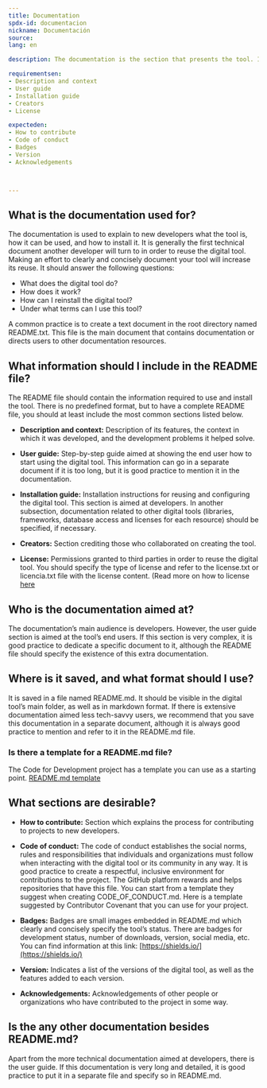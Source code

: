 ```yaml
---
title: Documentation
spdx-id: documentacion
nickname: Documentación
source: 
lang: en

description: The documentation is the section that presents the tool. It is responsible for explaining what it is, how it is used, and how you can reuse or adapt it. The main file is README.md, where all documentation must be listed. Make sure that your tool meets the required documentation conditions in order to increase its potential for reuse.

requirementsen:
- Description and context
- User guide
- Installation guide
- Creators
- License

expecteden:
- How to contribute
- Code of conduct
- Badges
- Version
- Acknowledgements



---
```



## What is the documentation used for?
The documentation is used to explain to new developers what the tool is, how it can be used, and how to install it. It is generally the first technical document another developer will turn to in order to reuse the digital tool. Making an effort to clearly and concisely document your tool will increase its reuse. It should answer the following questions:

* What does the digital tool do?
* How does it work?
* How can I reinstall the digital tool?
* Under what terms can I use this tool?

A common practice is to create a text document in the root directory named README.txt. This file is the main document that contains documentation or directs users to other documentation resources. 


## What information should I include in the README file?
The README file should contain the information required to use and install the tool. There is no predefined format, but to have a complete README file, you should at least include the most common sections listed below.

* **Description and context:**
Description of its features, the context in which it was developed, and the development problems it helped solve.

*   **User guide:**
Step-by-step guide aimed at showing the end user how to start using the digital tool. This information can go in a separate document if it is too long, but it is good practice to mention it in the documentation.

*	**Installation guide:**
Installation instructions for reusing and configuring the digital tool. This section is aimed at developers. In another subsection, documentation related to other digital tools (libraries, frameworks, database access and licenses for each resource) should be specified, if necessary.

*	**Creators:**
Section crediting those who collaborated on creating the tool.

*	**License:**
Permissions granted to third parties in order to reuse the digital tool. You should specify the type of license and refer to the license.txt or licencia.txt file with the license content. (Read more on how to license [here](https://el-bid.github.io/guia-de-publicacion/documents/en/licenciamiento/)




## Who is the documentation aimed at?
The documentation’s main audience is developers. However, the user guide section is aimed at the tool’s end users. If this section is very complex, it is good practice to dedicate a specific document to it, although the README file should specify the existence of this extra documentation.




## Where is it saved, and what format should I use?
It is saved in a file named README.md. It should be visible in the digital tool’s main folder, as well as in markdown format. If there is extensive documentation aimed less tech-savvy users, we recommend that you save this documentation in a separate document, although it is always good practice to mention and refer to it in the README.md file.





### Is there a template for a README.md file?
The Code for Development project has a template you can use as a starting point. 
[README.md template](https://github.com/EL-BID/Plantilla-de-repositorio/blob/master/README-EN.md)





## What sections are desirable?

*	**How to contribute:**
Section which explains the process for contributing to projects to new developers.

*	**Code of conduct:**
The code of conduct establishes the social norms, rules and responsibilities that individuals and organizations must follow when interacting with the digital tool or its community in any way. It is good practice to create a respectful, inclusive environment for contributions to the project. The GitHub platform rewards and helps repositories that have this file. You can start from a template they suggest when creating CODE_OF_CONDUCT.md. Here is a template suggested by Contributor Covenant that you can use for your project.

*	**Badges:**
Badges are small images embedded in README.md which clearly and concisely specify the tool’s status. There are badges for development status, number of downloads, version, social media, etc. You can find information at this link: [https://shields.io/](https://shields.io/)

* **Version:**
Indicates a list of the versions of the digital tool, as well as the features added to each version.

* **Acknowledgements:**
Acknowledgements of other people or organizations who have contributed to the project in some way.





## Is the any other documentation besides README.md?
Apart from the more technical documentation aimed at developers, there is the user guide. If this documentation is very long and detailed, it is good practice to put it in a separate file and specify so in README.md.
<style>
.ocultar_breadcrumb_ingles{
display:none;
}
.ocultar_home_ingles{
display:none;
}  
</style>  

